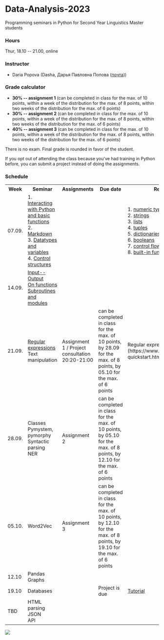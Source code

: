 # Data-Analysis-2023

Programming seminars in Python for Second Year Linguistics Master students

### Hours

Thur, 18.10 -- 21.00, online

### Instructor
* Daria Popova (Dasha, Дарья Павловна Попова ([почта](mailto:daschapopowa@gmail.com)))

### Grade calculator
* **30% -- assignment 1** (can be completed in class for the max. of 10 points, within a week of the distribution for the max. of 8 points, within two weeks of the distribution for the max. of 6 points)
* **30% -- assignment 2** (can be completed in class for the max. of 10 points, within a week of the distribution for the max. of 8 points, within two weeks of the distribution for the max. of 6 points)
* **40% -- assignment 3** (can be completed in class for the max. of 10 points, within a week of the distribution for the max. of 8 points, within two weeks of the distribution for the max. of 6 points)

There is no exam. Final grade is rounded in favor of the student. 

If you opt out of attending the class because you've had training in Python before, you can submit a project instead of doing the assignments.

### Schedule
<table>
  <tr>
    <th>Week</th>
    <th>Seminar</th>
    <th>Assignments</th>
    <th>Due date</th>
    <th>Reference</th>
  </tr>
   <tr>
    <td>07.09. </td>
    <td>1. <a href="https://github.com/dashapopova/Data-Analysis-2023/blob/main/week1/interacting%20with%20python%20and%20basic%20functions.md">Interacting with Python and basic functions</a><br>   
    2. <a href="https://github.com/dashapopova/Data-Analysis-2023/blob/main/week1/markdown.md">Markdown</a><br>
    3. <a href="https://github.com/dashapopova/Data-Analysis-2023/blob/main/week1/datatypes%20and%20variables.md"> Datatypes and variables</a><br>
    4. <a href="https://github.com/dashapopova/Data-Analysis-2023/blob/main/week1/PBSem3.ipynb"> Control structures</a></td>
    <td></td>
    <td></td>
    <td>1. <a href="https://docs.python.org/3.6/library/stdtypes.html#typesnumeric">numeric types</a><br>
      2. <a href="https://docs.python.org/3.6/library/stdtypes.html#string-methods">strings</a><br>
      3. <a href="https://docs.python.org/3.6/tutorial/datastructures.html">lists</a><br>
      4. <a href="https://docs.python.org/3.6/tutorial/datastructures.html#tuples-and-sequences">tuples</a><br>
      5. <a href="https://docs.python.org/3.6/tutorial/datastructures.html#dictionaries">dictionaries</a><br>
      6. <a href="https://docs.python.org/3.6/library/stdtypes.html#boolean-operators">booleans</a><br>
      7. <a href="https://docs.python.org/3.6/tutorial/controlflow.html">control flow tools</a><br>
      8. <a href="https://docs.python.org/3.6/library/functions.html">built-in functions</a>
    </td>
  </tr>
  <tr>
    <td>14.09. </td>
    <td><a href="https://github.com/dashapopova/Data-Analysis-2023/blob/main/week2/PBSem4.ipynb">Input--Output</a><br>
      <a href="https://github.com/dashapopova/Data-Analysis-2023/blob/main/week2/OnFunctions.md">On functions</a><br>
      <a href="https://github.com/dashapopova/Data-Analysis-2023/blob/main/week2/PBSem5.ipynb">Subroutines and modules</a>
    </td>
    <td></td>
    <td></td>
    <td>
    </td>
  </tr>
    <td>21.09. </td>
    <td><a href="https://github.com/dashapopova/Data-Analysis-2023/blob/main/week3/RE.ipynb">Regular expressions</a><br>
      Text manipulation
  </td>
    <td>Assignment 1 / Project consultation 20:20-21:00</td>
    <td>can be completed in class for the max. of 10 points, by 28.09 for the max. of 8 points, by 05.10 for the max. of 6 points</td>
    <td>Regular expressions cheat sheet (https://www.rexegg.com/regex-quickstart.html)</td>
   </tr>
    <tr>
    <td>28.09. </td>
    <td>Classes<br>
Pymystem, pymorphy<br>
Syntactic parsing<br>
NER
    </td>
    <td> Assignment 2 </td>
    <td>can be completed in class for the max. of 10 points, by 05.10 for the max. of 8 points, by 12.10 for the max. of 6 points</td>
    <td>
  </td>
  </tr>
    <tr>
    <td>05.10. </td>
    <td>Word2Vec
  </td>
    <td>Assignment 3</td>
    <td>can be completed in class for the max. of 10 points, by 12.10 for the max. of 8 points, by 19.10 for the max. of 6 points</td>
    <td></td>
  </tr>
    <tr>
    <td>12.10 </td>
    <td>Pandas<br>
     Graphs
  </td>
    <td></td>
  <td></td>
    <td></td>
  </tr>
    <tr>
    <td>19.10</td>
    <td>Databases
  </td>
    <td></td>
    <td>Project is due</td>
    <td><a href="https://sqlbolt.com/lesson/introduction">Tutorial</a></td>
  </tr>
  </tr>
    <tr>
    <td>TBD</td>
    <td>HTML parsing<br>
    JSON<br>
    API</td>
    <td></td>
    <td></td>
    <td></td>
  </tr>
</table>

![](https://kateennals.files.wordpress.com/2016/08/boa-constrictor-little-prince.jpg)
